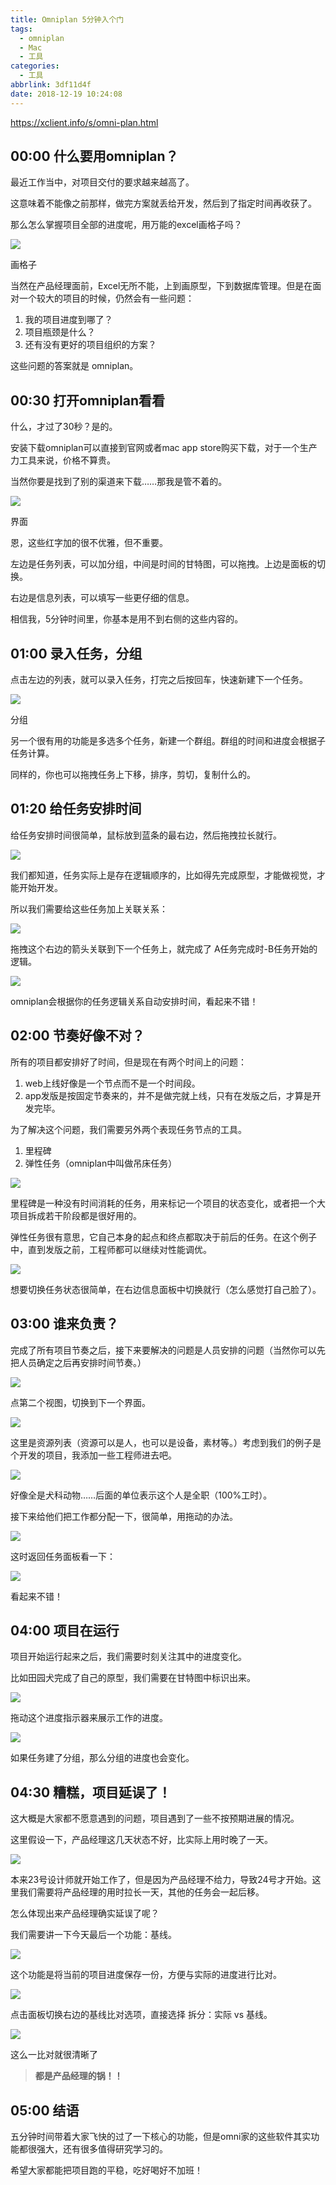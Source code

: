 ```yaml
---
title: Omniplan 5分钟入个门
tags:
  - omniplan
  - Mac
  - 工具
categories:
  - 工具
abbrlink: 3df11d4f
date: 2018-12-19 10:24:08
---
```


https://xclient.info/s/omni-plan.html

## 00:00  什么要用omniplan？

最近工作当中，对项目交付的要求越来越高了。

这意味着不能像之前那样，做完方案就丢给开发，然后到了指定时间再收获了。

那么怎么掌握项目全部的进度呢，用万能的excel画格子吗？

![](https://raw.githubusercontent.com/zhangmiaocc/blogImageResource/master/img/20190505175611.png)

画格子

当然在产品经理面前，Excel无所不能，上到画原型，下到数据库管理。但是在面对一个较大的项目的时候，仍然会有一些问题：

1. 我的项目进度到哪了？
2. 项目瓶颈是什么？
3. 还有没有更好的项目组织的方案？

这些问题的答案就是 omniplan。

<!--more-->

## 00:30  打开omniplan看看

什么，才过了30秒？是的。

安装下载omniplan可以直接到官网或者mac app store购买下载，对于一个生产力工具来说，价格不算贵。

当然你要是找到了别的渠道来下载……那我是管不着的。

![](https://raw.githubusercontent.com/zhangmiaocc/blogImageResource/master/img/20190505175639.png)

界面

恩，这些红字加的很不优雅，但不重要。

左边是任务列表，可以加分组，中间是时间的甘特图，可以拖拽。上边是面板的切换。

右边是信息列表，可以填写一些更仔细的信息。

相信我，5分钟时间里，你基本是用不到右侧的这些内容的。

## 01:00 录入任务，分组

点击左边的列表，就可以录入任务，打完之后按回车，快速新建下一个任务。

![](https://raw.githubusercontent.com/zhangmiaocc/blogImageResource/master/img/20190505175706.png)

分组

另一个很有用的功能是多选多个任务，新建一个群组。群组的时间和进度会根据子任务计算。

同样的，你也可以拖拽任务上下移，排序，剪切，复制什么的。

## 01:20 给任务安排时间

给任务安排时间很简单，鼠标放到蓝条的最右边，然后拖拽拉长就行。

![](https://raw.githubusercontent.com/zhangmiaocc/blogImageResource/master/img/20190505175723.png)

我们都知道，任务实际上是存在逻辑顺序的，比如得先完成原型，才能做视觉，才能开始开发。

所以我们需要给这些任务加上关联关系：

![](https://raw.githubusercontent.com/zhangmiaocc/blogImageResource/master/img/20190505175743.png)

拖拽这个右边的箭头关联到下一个任务上，就完成了 A任务完成时-B任务开始的逻辑。

![](https://raw.githubusercontent.com/zhangmiaocc/blogImageResource/master/img/20190505175822.png)

omniplan会根据你的任务逻辑关系自动安排时间，看起来不错！

## 02:00 节奏好像不对？

所有的项目都安排好了时间，但是现在有两个时间上的问题：

1. web上线好像是一个节点而不是一个时间段。
2. app发版是按固定节奏来的，并不是做完就上线，只有在发版之后，才算是开发完毕。

为了解决这个问题，我们需要另外两个表现任务节点的工具。

1. 里程碑
2. 弹性任务（omniplan中叫做吊床任务）

![](https://raw.githubusercontent.com/zhangmiaocc/blogImageResource/master/img/20190505180005.png)

里程碑是一种没有时间消耗的任务，用来标记一个项目的状态变化，或者把一个大项目拆成若干阶段都是很好用的。

弹性任务很有意思，它自己本身的起点和终点都取决于前后的任务。在这个例子中，直到发版之前，工程师都可以继续对性能调优。

![](https://raw.githubusercontent.com/zhangmiaocc/blogImageResource/master/img/20190505180039.png)

想要切换任务状态很简单，在右边信息面板中切换就行（怎么感觉打自己脸了）。

## 03:00 谁来负责？

完成了所有项目节奏之后，接下来要解决的问题是人员安排的问题（当然你可以先把人员确定之后再安排时间节奏。）

![](https://raw.githubusercontent.com/zhangmiaocc/blogImageResource/master/img/20190505180106.png)

点第二个视图，切换到下一个界面。

![](https://raw.githubusercontent.com/zhangmiaocc/blogImageResource/master/img/20190505180127.png)

这里是资源列表（资源可以是人，也可以是设备，素材等。）考虑到我们的例子是个开发的项目，我添加一些工程师进去吧。

![](https://raw.githubusercontent.com/zhangmiaocc/blogImageResource/master/img/20190505180143.png)

好像全是犬科动物……后面的单位表示这个人是全职（100%工时）。

接下来给他们把工作都分配一下，很简单，用拖动的办法。

![](https://raw.githubusercontent.com/zhangmiaocc/blogImageResource/master/img/20190505180158.png)

这时返回任务面板看一下：

![](https://raw.githubusercontent.com/zhangmiaocc/blogImageResource/master/img/20190505180217.png)

看起来不错！

## 04:00 项目在运行

项目开始运行起来之后，我们需要时刻关注其中的进度变化。

比如田园犬完成了自己的原型，我们需要在甘特图中标识出来。

![](https://raw.githubusercontent.com/zhangmiaocc/blogImageResource/master/img/20190505180236.png)

拖动这个进度指示器来展示工作的进度。

![](https://raw.githubusercontent.com/zhangmiaocc/blogImageResource/master/img/20190505180325.png)

如果任务建了分组，那么分组的进度也会变化。

## 04:30 糟糕，项目延误了！

这大概是大家都不愿意遇到的问题，项目遇到了一些不按预期进展的情况。

这里假设一下，产品经理这几天状态不好，比实际上用时晚了一天。

![](https://raw.githubusercontent.com/zhangmiaocc/blogImageResource/master/img/20190505180342.png)

本来23号设计师就开始工作了，但是因为产品经理不给力，导致24号才开始。这里我们需要将产品经理的用时拉长一天，其他的任务会一起后移。

怎么体现出来产品经理确实延误了呢？

我们需要讲一下今天最后一个功能：基线。

![](https://raw.githubusercontent.com/zhangmiaocc/blogImageResource/master/img/20190505180403.png)

这个功能是将当前的项目进度保存一份，方便与实际的进度进行比对。

![](https://raw.githubusercontent.com/zhangmiaocc/blogImageResource/master/img/20190505180429.png)

点击面板切换右边的基线比对选项，直接选择 拆分：实际 vs 基线。

![](https://raw.githubusercontent.com/zhangmiaocc/blogImageResource/master/img/20190505180811.png)

这么一比对就很清晰了

> **都是产品经理的锅！！**

## 05:00 结语

五分钟时间带着大家飞快的过了一下核心的功能，但是omni家的这些软件其实功能都很强大，还有很多值得研究学习的。

希望大家都能把项目跑的平稳，吃好喝好不加班！

